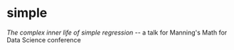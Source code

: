 # simple

_The complex inner life of simple regression_ -- a talk for Manning's Math for Data Science conference

